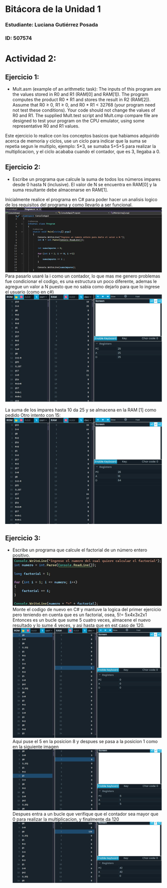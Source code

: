 # Bitácora de la Unidad 1

### Estudiante:  Luciana Gutiérrez Posada
### ID:   507574

# Actividad 2: 

## Ejercicio 1: 
- Mult.asm (example of an arithmetic task): The inputs of this program are the values stored in R0 and R1 (RAM[0] and RAM[1]). The program computes the product R0 * R1 and stores the result in R2 (RAM[2]). Assume that R0 ≥ 0, R1 ≥ 0, and R0 * R1 < 32768 (your program need not test these conditions). Your code should not change the values of R0 and R1. The supplied Mult.test script
and Mult.cmp compare file are designed to test your program on the CPU emulator, using some representative R0 and R1 values.

Este ejercicio lo realice con los conceptos basicos que habiamos adquirido acerca de memoria y ciclos, use un ciclo para indicar que la suma se repetia segun le multiplo, ejemplo: 5*3, se sumaba 5+5+5 para realizar la multiplicacion, y el ciclo acababa cuando el contador, que es 3, llegaba a 0. 

## Ejercicio 2: 
- Escribe un programa que calcule la suma de todos los números impares desde 0 hasta N (inclusive). El valor de N se encuentra en RAM[0] y la suma resultante debe almacenarse en RAM[1].

Inicialmente realice el programa en C# para poder hacer un analisis logico de los requisitos del programa y como llevarlo a ser funcional. 
![alt text](image.png)
Para pasarlo usaré la i como un contador, lo que mas me genero problemas fue condicionar el codigo, es una estructura un poco diferente, ademas le agregue un valor a N puesto que no sabia como dejarlo para que lo ingrese el usuario (como en c#)
![alt text](image-1.png)

La suma de los impares hasta 10 da 25 y se almacena en la RAM [1] como pedido
Otro intento con 15: 
![alt text](image-2.png)

## Ejercicio 3: 
- Escribe un programa que calcule el factorial de un número entero positivo.
![alt text](image-3.png)
Monte el codigo de nuevo en C# y mantuve la logica del primer ejercicio pero teniendo en cuenta que es un factorial, osea, 5!= 5x4x3x2x1 
Entonces es un bucle que sume 5 cuatro veces, almacene el nuevo resultado y lo sume 4 veces, y asi hasta que en est caso de 120. 
![alt text](image-4.png)
Aqui puse el 5 en la posicion 8 y despues se pasa a la posicion 1 como en la siguiente imagen
![alt text](image-5.png)
Despues entra a un bucle que verifique que el contador sea mayor que 0 para realizar la multiplicacion, y finalmente da 120 
![alt text](image-6.png)




